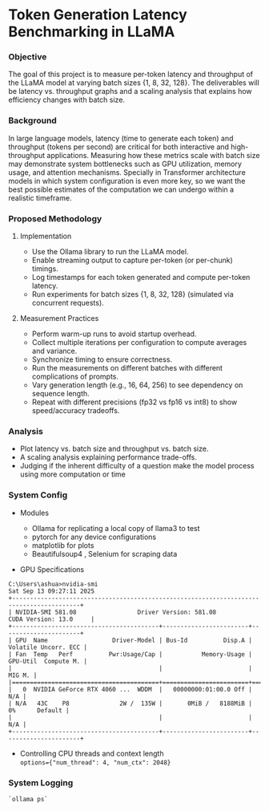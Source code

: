 # Token Generation Latency Benchmarking in LLaMA

### Objective
The goal of this project is to measure per-token latency and throughput of the LLaMA model at varying batch sizes {1, 8, 32, 128}. The deliverables will be latency vs. throughput graphs and a scaling analysis that explains how efficiency changes with batch size.

### Background
In large language models, latency (time to generate each token) and throughput (tokens per second) are critical for both interactive and high-throughput applications. Measuring how these metrics scale with batch size may demonstrate system bottlenecks such as GPU utilization, memory usage, and attention mechanisms. Specially in Transformer architecture models in which system configuration is even more key, so we want the best possible estimates of the computation we can undergo within a realistic timeframe.

### Proposed Methodology

1. Implementation
    - Use the Ollama library to run the LLaMA model.
    - Enable streaming output to capture per-token (or per-chunk) timings.
    - Log timestamps for each token generated and compute per-token latency.
    - Run experiments for batch sizes {1, 8, 32, 128} (simulated via concurrent requests).

2. Measurement Practices
    - Perform warm-up runs to avoid startup overhead.
    - Collect multiple iterations per configuration to compute averages and variance.
    - Synchronize timing to ensure correctness.
    - Run the measurements on different batches with different complications of prompts.
    - Vary generation length (e.g., 16, 64, 256) to see dependency on sequence length.
    - Repeat with different precisions (fp32 vs fp16 vs int8) to show speed/accuracy tradeoffs.

### Analysis

- Plot latency vs. batch size and throughput vs. batch size.
- A scaling analysis explaining performance trade-offs.
- Judging if the inherent difficulty of a question make the model process using more computation or time

### System Config

- Modules
    - Ollama for replicating a local copy of llama3 to test
    - pytorch for any device configurations
    - matplotlib for plots
    - Beautifulsoup4 , Selenium for scraping data

- GPU Specifications

```
C:\Users\ashua>nvidia-smi  
Sat Sep 13 09:27:11 2025  
+-----------------------------------------------------------------------------------------+  
| NVIDIA-SMI 581.08                 Driver Version: 581.08         CUDA Version: 13.0     |  
+-----------------------------------------+------------------------+----------------------+  
| GPU  Name                  Driver-Model | Bus-Id          Disp.A | Volatile Uncorr. ECC |  
| Fan  Temp   Perf          Pwr:Usage/Cap |           Memory-Usage | GPU-Util  Compute M. |  
|                                         |                        |               MIG M. |  
|=========================================+========================+======================|  
|   0  NVIDIA GeForce RTX 4060 ...  WDDM  |   00000000:01:00.0 Off |                  N/A |  
| N/A   43C    P8              2W /  135W |       0MiB /   8188MiB |      0%      Default |  
|                                         |                        |                  N/A |  
+-----------------------------------------+------------------------+----------------------+  
```
- Controlling CPU threads and context length  
    `options={"num_thread": 4, "num_ctx": 2048}`


### System Logging
    `ollama ps`